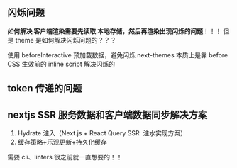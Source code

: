## 闪烁问题

**如何解决 客户端渲染需要先读取 本地存储，然后再渲染出现闪烁的问题**！！！
但是 theme 是如何解决闪烁问题的？？？

使用 beforeInteractive 预加载数据，避免闪烁
next-themes 本质上是靠 before CSS 生效前的 inline script 解决闪烁的

## token 传递的问题

## nextjs SSR 服务数据和客户端数据同步解决方案

1. Hydrate 注入（Next.js + React Query SSR  注水实现方案）
2. 缓存策略+乐观更新+持久化缓存

需要 cli、linters 很之前就一直想要的！！
